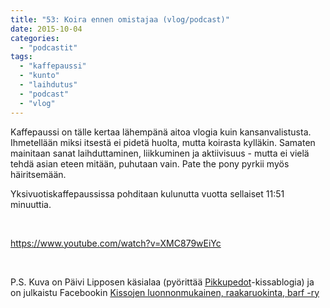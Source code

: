 ```yaml
---
title: "53: Koira ennen omistajaa (vlog/podcast)"
date: 2015-10-04
categories: 
  - "podcastit"
tags: 
  - "kaffepaussi"
  - "kunto"
  - "laihdutus"
  - "podcast"
  - "vlog"
---
```


Kaffepaussi on tälle kertaa lähempänä aitoa vlogia kuin kansanvalistusta. Ihmetellään miksi itsestä ei pidetä huolta, mutta koirasta kylläkin. Samaten mainitaan sanat laihduttaminen, liikkuminen ja aktiivisuus - mutta ei vielä tehdä asian eteen mitään, puhutaan vain. Pate the pony pyrkii myös häiritsemään.

<!--more-->

Yksivuotiskaffepaussissa pohditaan kulunutta vuotta sellaiset 11:51 minuuttia.

 

https://www.youtube.com/watch?v=XMC879wEiYc

 

P.S. Kuva on Päivi Lipposen käsialaa (pyörittää [Pikkupedot](http://pikkupeto.blogspot.fi/)\-kissablogia) ja on julkaistu Facebookin [Kissojen luonnonmukainen, raakaruokinta, barf -ry](https://www.facebook.com/groups/kissanraakaruokinta/)
